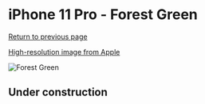 # iPhone 11 Pro - Forest Green

[Return to previous page](/iphone_11)

[High-resolution image from Apple](https://store.storeimages.cdn-apple.com/8756/as-images.apple.com/is/MWYC2?wid=4500&hei=4500&fmt=png)

<div style="width: 500px"><img src="/almost_uncompressed/MWYC2.webp" alt="Forest Green"></div>

## Under construction
